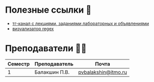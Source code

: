 # Полезные ссылки 🔗
- [тг-канал с лекциями, заданиями лабораторных и объявлениями](https://t.me/balakshin_students)
- [визуализатор regex](https://www.debuggex.com/#cheatsheet)

# Преподаватели 🧞‍♂️

| Семестр | Преподаватель   | Почта           |
|---------|-----------------|-----------------|
| 1       | Балакшин П.В.  | pvbalakshin@itmo.ru |
